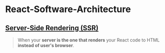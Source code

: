 # React-Software-Architecture

## [Server-Side Rendering (SSR)](https://github.com/ahmetkca/React-Software-Architecture/tree/server-side-rendering)
> When your **server is the one that renders** your React code to HTML **instead of user's browser**.
